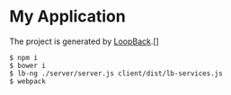 # My Application

The project is generated by [LoopBack](http://loopback.io).[]

```
$ npm i
$ bower i
$ lb-ng ./server/server.js client/dist/lb-services.js
$ webpack
```